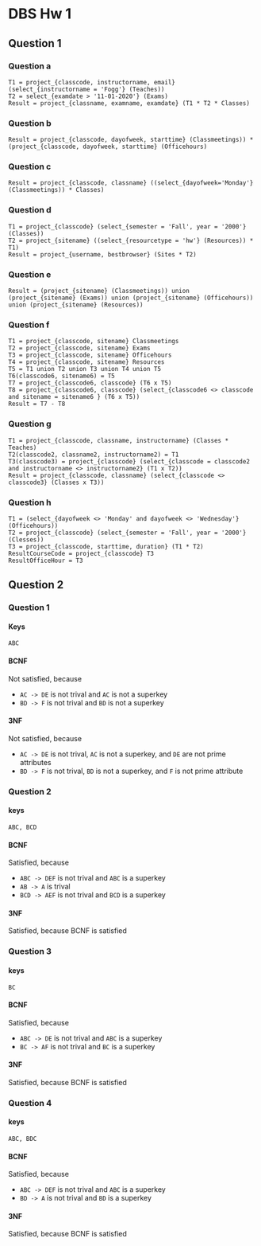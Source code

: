 # DBS Hw 1

## Question 1

### Question a

```
T1 = project_{classcode, instructorname, email} (select_{instructorname = 'Fogg'} (Teaches))
T2 = select_{examdate > '11-01-2020'} (Exams)
Result = project_{classname, examname, examdate} (T1 * T2 * Classes)
```

### Question b

```
Result = project_{classcode, dayofweek, starttime} (Classmeetings)) * (project_{classcode, dayofweek, starttime} (Officehours)
```

### Question c

```
Result = project_{classcode, classname} ((select_{dayofweek='Monday'} (Classmeetings)) * Classes)
```

### Question d

```
T1 = project_{classcode} (select_{semester = 'Fall', year = '2000'} (Classes))
T2 = project_{sitename} ((select_{resourcetype = 'hw'} (Resources)) * T1)
Result = project_{username, bestbrowser} (Sites * T2)
```

### Question e

```
Result = (project_{sitename} (Classmeetings)) union (project_{sitename} (Exams)) union (project_{sitename} (Officehours)) union (project_{sitename} (Resources))
```

### Question f

```
T1 = project_{classcode, sitename} Classmeetings
T2 = project_{classcode, sitename} Exams
T3 = project_{classcode, sitename} Officehours
T4 = project_{classcode, sitename} Resources
T5 = T1 union T2 union T3 union T4 union T5
T6(classcode6, sitename6) = T5
T7 = project_{classcode6, classcode} (T6 x T5)
T8 = project_{classcode6, classcode} (select_{classcode6 <> classcode and sitename = sitename6 } (T6 x T5))
Result = T7 - T8
```

### Question g

```
T1 = project_{classcode, classname, instructorname} (Classes * Teaches)
T2(classcode2, classname2, instructorname2) = T1
T3(classcode3) = project_{classcode} (select_{classcode = classcode2 and instructorname <> instructorname2} (T1 x T2))
Result = project_{classcode, classname} (select_{classcode <> classcode3} (Classes x T3))
```

### Question h

```
T1 = (select_{dayofweek <> 'Monday' and dayofweek <> 'Wednesday'} (Officehours))
T2 = project_{classcode} (select_{semester = 'Fall', year = '2000'} (Clesses))
T3 = project_{classcode, starttime, duration} (T1 * T2)
ResultCourseCode = project_{classcode} T3
ResultOfficeHour = T3
```

## Question 2

### Question 1

#### Keys

```
ABC
```

#### BCNF

Not satisfied, because

- `AC -> DE` is not trival and `AC` is not a superkey
- `BD -> F` is not trival and `BD` is not a superkey

#### 3NF

Not satisfied, because

- `AC -> DE` is not trival, `AC` is not a superkey, and `DE` are not prime attributes
- `BD -> F` is not trival, `BD` is not a superkey, and `F` is not prime attribute

### Question 2

#### keys

```
ABC, BCD
```

#### BCNF

Satisfied, because

- `ABC -> DEF` is not trival and `ABC` is a superkey
- `AB -> A` is trival
- `BCD -> AEF` is not trival and `BCD` is a superkey

#### 3NF

Satisfied, because BCNF is satisfied

### Question 3

#### keys

```
BC
```

#### BCNF

Satisfied, because

- `ABC -> DE` is not trival and `ABC` is a superkey
- `BC -> AF` is not trival and `BC` is a superkey

#### 3NF

Satisfied, because BCNF is satisfied

### Question 4

#### keys

```
ABC, BDC
```

#### BCNF

Satisfied, because

- `ABC -> DEF` is not trival and `ABC` is a superkey
- `BD -> A` is not trival and `BD` is a superkey

#### 3NF

Satisfied, because BCNF is satisfied
